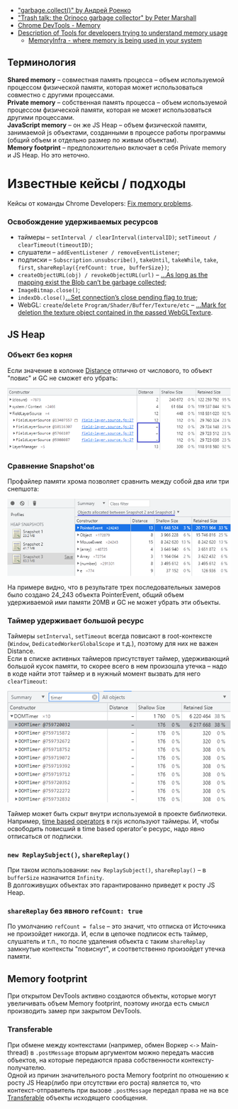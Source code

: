 - ["garbage.collect()" by Андрей Роенко](https://habr.com/ru/company/oleg-bunin/blog/433318/)
- ["Trash talk: the Orinoco garbage collector" by Peter Marshall](https://v8.dev/blog/trash-talk)
- [Chrome DevTools - Memory](https://developer.chrome.com/docs/devtools/#memory)
- [Description of Tools for developers trying to understand memory usage](https://chromium.googlesource.com/chromium/src/+/refs/heads/main/docs/memory/tools.md)
    - [MemoryInfra - where memory is being used in your system](https://chromium.googlesource.com/chromium/src/+/refs/heads/main/docs/memory-infra)

## Терминология

**Shared memory** – совместная память процесса – объем используемой процессом физической памяти, которая может использоваться совместно с другими процессами.  
**Private memory** – собственная память процесса – объем используемой процессом физической памяти, которая не может использоваться другими процессами.  
**JavaScript memory** – он же JS Heap – объем физической памяти, занимаемой js объектами, созданными в процессе работы программы (общий объем и отдельно размер по живым объектам).  
**Memory footprint** – предположительно включает в себя Private memory и JS Heap. Но это неточно.

# Известные кейсы / подходы

Кейсы от команды Chrome Developers: [Fix memory problems](https://developer.chrome.com/docs/devtools/memory-problems/).

### Освобождение удерживаемых ресурсов

- таймеры – `setInterval / clearInterval(intervalID)`; `setTimeout / clearTimeout(timeoutID)`;
- слушатели – `addEventListener / removeEventListener`;
- подписки – `Subscription.unsubscribe()`, `takeUntil`, `takeWhile`, `take`, `first`, `shareReplay({refCount: true, bufferSize})`;
- `createObjectURL(obj) / revokeObjectURL(url)` – [...As long as the mapping exist the Blob can’t be garbage collected](https://w3c.github.io/FileAPI/#url-intro);
- `ImageBitmap.close()`;
- `indexDb.close()`[...Set connection’s close pending flag to true](https://w3c.github.io/IndexedDB/#close-a-database-connection);
- WebGL: `create`/`delete` `Program/Shader/Buffer/Texture/etc` – [...Mark for deletion the texture object contained in the passed WebGLTexture](https://www.khronos.org/registry/webgl/specs/latest/1.0/#5.14.8).

## JS Heap

### Объект без корня

Если значение в колонке [Distance](https://developer.chrome.com/docs/devtools/memory-problems/memory-101/#retained_size) отлично от числового, то объект "повис" и GC не сможет его убрать:

![Отсутствует Distance](./data/distance-.png)

### Сравнение Snapshot'ов

Профайлер памяти хрома позволяет сравнить между собой два или три снепшота:

![Сравнение созданных](./data/allocated-between-3-snapshots.png)

На примере видно, что в результате трех последовательных замеров было создано 24_243 объекта PointerEvent, общий объем удерживаемой ими памяти 20MB и GC не может убрать эти объекты.

### Таймер удерживает большой ресурс

Таймеры `setInterval`, `setTimeout` всегда повисают в root-контексте (`Window`, `DedicatedWorkerGlobalScope` и т.д.), поэтому для них не важен Distance.  
Если в списке активных таймеров присутствует таймер, удерживающий большой кусок памяти, то скорее всего в нем произошла утечка – надо в коде найти этот таймер и в нужный момент вызвать для него `clearTimeout`:

![Таймер удерживает большой ресурс](./data/dom-timer-big.png)

Таймер может быть скрыт внутри используемой в проекте библиотеки.  
Например, [time based operators](https://www.learnrxjs.io/learn-rxjs/concepts/time-based-operators-comparison) в rxjs используют таймеры. И, чтобы освободить повисший в time based operator'е ресурс, надо явно отписаться от подписки.

### `new ReplaySubject()`, `shareReplay()`

При таком использовании: `new ReplaySubject()`, `shareReplay()` – в `bufferSize` назначится `Infinity`.  
B долгоживущих объектах это гарантированно приведет к росту JS Heap.

### `shareReplay` без явного `refCount: true`

По умолчанию `refCount = false` – это значит, что отписка от Источника не произойдет никогда. И, если в цепочке подписок есть таймер, слушатель и т.п., то после удаления объекта с таким `shareReplay` замкнутые контексты "повиснут", и соответственно произойдет утечка памяти.

## Memory footprint

При открытом DevTools активно создаются объекты, которые могут увеличивать объем Memory footprint, поэтому иногда есть смысл производить замер при закрытом DevTools.

### Transferable

При обмене между контекстами (например, обмен Воркер `<->` Main-thread) в `.postMessage` вторым аргументом можно передать массив объектов, на которые передаются права собственности контексту-получателю.  
Одной из причин значительного роста Memory footprint по отношению к росту JS Heap(либо при отсутствии его роста) является то, что контекст-отправитель при вызове `.postMessage` передал права не на все [Transferable](https://developer.mozilla.org/en-US/docs/Glossary/Transferable_objects#supported_objects) объекты исходящего сообщения.
